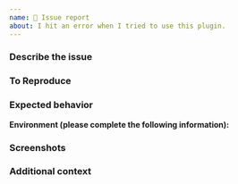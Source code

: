 ```yaml
---
name: 🐛 Issue report
about: I hit an error when I tried to use this plugin.
---
```


### Describe the issue
<!--
  A clear and concise description of what the issue is.

  For example - When I try to authorize my Reader with a valid location and
  OAuth access token, the plugin returns an exception with message
  "Cannot read property 'authorize' of undefined."

  Error log details:
  ```
  // paste your error log here
  ```
-->

### To Reproduce
<!--
  Steps to reproduce the issue.

  For example - 
  1. Initialize the SDK
  1. Get a valid authz code
  1. Call `await RNReaderSDKAuthorization.authorize(authCode);` and failed

  Here the piece of code that reproduce the issue.

  ```javascript
  const { RNReaderSDKAuthorization, RNReaderSDKCheckout, RNReaderSDKReaderSettings } = NativeModules;

  export async function authorizeAsync(authCode) {
    try {
      // it looks like that RNReaderSDKAuthorization is undefined
      return await RNReaderSDKAuthorization.authorize(authCode);
    } catch (ex) {
      throw createReaderSDKError(ex);
    }
  }
  ```
-->

### Expected behavior
<!--
  A clear and concise description of what you expected to happen.

  For example - The authorization should complete successfully with my valid authz token.
-->


**Environment (please complete the following information):**
<!--
  - platform: [e.g. iOS or Android]
  - OS and version: [e.g. iOS8.1]
  - dev environment: [e.g. MacOS or Windows]
  - Reader SDK version: [e.g. 1.1.1]

  In addition: Run `react-native info` in your terminal and copy the results here.
-->

### Screenshots
<!-- If applicable, add screenshots to help explain your problem. -->

### Additional context
<!-- Add any other context about the problem here. -->

